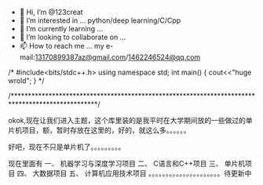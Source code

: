 - 👋 Hi, I’m @123creat
- 👀 I’m interested in ...           python/deep learning/C/Cpp
- 🌱 I’m currently learning ... 
- 💞️ I’m looking to collaborate on ...
- 📫 How to reach me ...            my e-mail:13170899387az@gmail.com/1462246524@qq.com

<!---
123creat/123creat is a ✨ special ✨ repository because its `README.md` (this file) appears on your GitHub profile.
You can click the Preview link to take a look at your changes.
--->
/*
#include<bits/stdc++.h>
using namespace std;
int main()
{
cout<<"huge wrold";
}
*/


/*************************************************************************************************/

okok,现在让我们进入主题，这个库里装的是我平时在大学期间放的一些做过的单片机项目，额，暂时存放在这里的，好的，就这么多。。。。。。



好吧，现在不只是单片机了。。。。。。。。。

现在里面有
一、
机器学习与深度学习项目
二、
C语言和C++项目
三、
单片机项目
四、
大数据项目
五、
计算机应用技术项目
。。。。。。。。。。。。。。。。。。。。。待更新中
